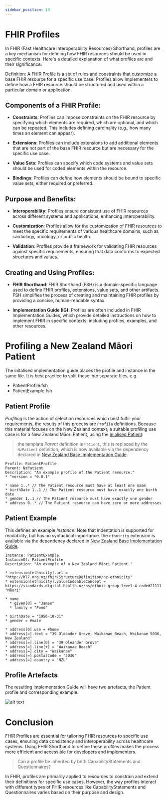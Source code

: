 ```yaml
---
sidebar_position: 10
---
```


# FHIR Profiles

In FHIR (Fast Healthcare Interoperability Resources) Shorthand, profiles are a key mechanism for defining how FHIR resources should be used in specific contexts. Here's a detailed explanation of what profiles are and their significance:

Definition: A FHIR Profile is a set of rules and constraints that customize a base FHIR resource for a specific use case. Profiles allow implementers to define how a FHIR resource should be structured and used within a particular domain or application.

## Components of a FHIR Profile:

- **Constraints**: Profiles can impose constraints on the FHIR resource by specifying which elements are required, which are optional, and which can be repeated. This includes defining cardinality (e.g., how many times an element can appear).

- **Extensions**: Profiles can include extensions to add additional elements that are not part of the base FHIR resource but are necessary for the specific use case.

- **Value Sets**: Profiles can specify which code systems and value sets should be used for coded elements within the resource.

- **Bindings**: Profiles can define how elements should be bound to specific value sets, either required or preferred.

## Purpose and Benefits:

- **Interoperability**: Profiles ensure consistent use of FHIR resources across different systems and applications, enhancing interoperability.

- **Customization**: Profiles allow for the customization of FHIR resources to meet the specific requirements of various healthcare domains, such as cardiology, oncology, or public health.

- **Validation**: Profiles provide a framework for validating FHIR resources against specific requirements, ensuring that data conforms to expected structures and values.

## Creating and Using Profiles:

- **FHIR Shorthand**: FHIR Shorthand (FSH) is a domain-specific language used to define FHIR profiles, extensions, value sets, and other artifacts. FSH simplifies the process of creating and maintaining FHIR profiles by providing a concise, human-readable syntax.

- **Implementation Guide (IG)**: Profiles are often included in FHIR Implementation Guides, which provide detailed instructions on how to implement FHIR in specific contexts, including profiles, examples, and other resources.

# Profiling a New Zealand Māori Patient

The initalised implementation guide places the profile and instance in the same file. It is best practice to split these into separate files, e.g.

- PatientProfile.fsh
- PatientExample.fsh

## Patient Profile

_Profiling_ is the action of selection resources which best fulfill your requirements, the results of this process are `Profile` definitions. Because this material focuses on the New Zealand context, a suitable profiling use case is for a New Zealand Māori Patient, using the [inialised Patient](/HealthCare/implementation-guide):

> the template _Parent_ definition is `Patient`, this is replaced by the `NzPatient` definition, which is now available via the dependency declared in [New Zealand Base Implementation Guide](/HealthCare/nz-base).

```
Profile: PatientProfile
Parent: NzPatient
Description: "An example profile of the Patient resource."
* ^version = "0.0.1"

* name 1..* // The Patient resource must have at least one name
* birthDate 1..1 // The Patient resource must have exactly one birth date
* gender 1..1 // The Patient resource must have exactly one gender
* address 0..* // The Patient resource can have zero or more addresses
```

## Patient Example

This defines an example _Instance_. Note that indentation is supported for readability, but has no syntactical importance. the `ethnicity` extension is available via the dependency declared in [New Zealand Base Implementation Guide](/HealthCare/nz-base).

```
Instance: PatientExample
InstanceOf: PatientProfile
Description: "An example of a New Zealand Māori Patient."

* extension[ethnicity].url = "http://hl7.org.nz/fhir/StructureDefinition/nz-ethnicity"
* extension[ethnicity].valueCodeableConcept = https://standards.digital.health.nz/ns/ethnic-group-level-4-code#21111 "Māori"

* name
  * given[0] = "James"
  * family = "Pond"

* birthDate = "1956-10-31"
* gender = #male

* address[0].use = #home
* address[=].text = "39 Oleander Grove, Waikanae Beach, Waikanae 5036, New Zealand"
* address[=].line[0] = "39 Oleander Grove"
* address[=].line[+] = "Waikanae Beach"
* address[=].city = "Waikanae"
* address[=].postalCode = "5036"
* address[=].country = "NZL"
```

## Profile Artefacts

The resulting Implementation Guide will have two artefacts, the Patient profile and corresponding example.

![alt text](/img/NzPatient.png "NzPatient Profile and Example")

# Conclusion

FHIR Profiles are essential for tailoring FHIR resources to specific use cases, ensuring data consistency and interoperability across healthcare systems. Using FHIR Shorthand to define these profiles makes the process more efficient and accessible for developers and implementers.

> Can a profile be inherited by both CapabilityStatements and Questionnaires?

In FHIR, profiles are primarily applied to resources to constrain and extend their definitions for specific use cases. However, the way profiles interact with different types of FHIR resources like CapabilityStatements and Questionnaires varies based on their purpose and design.
